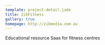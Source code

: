 ```yaml
---
template: project-detail.jade
title: ZibFitness
gallery: true
homepage: http://zibmedia.com.au
---
```


Educational resource Saas for fitness centres
